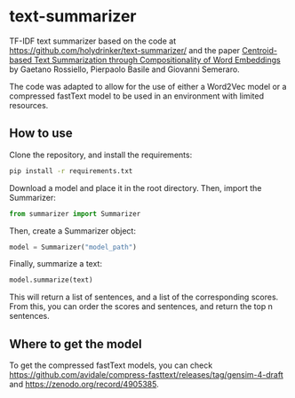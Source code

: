 # text-summarizer

TF-IDF text summarizer based on the code at https://github.com/holydrinker/text-summarizer/ and the paper [Centroid-based Text Summarization through Compositionality of Word Embeddings](www.aclweb.org/anthology/W/W17/W17-1003.pdf) by Gaetano Rossiello, Pierpaolo Basile and Giovanni Semeraro.

The code was adapted to allow for the use of either a Word2Vec model or a compressed fastText model to be used in an environment with limited resources.

## How to use
Clone the repository, and install the requirements:
```bash
pip install -r requirements.txt
```

Download a model and place it in the root directory. Then, import the Summarizer:
```python
from summarizer import Summarizer
```

Then, create a Summarizer object:
```python
model = Summarizer("model_path")
``` 

Finally, summarize a text:
```python
model.summarize(text)
```

This will return a list of sentences, and a list of the corresponding scores. From this, you can order the scores and sentences, and return the top n sentences.

## Where to get the model
To get the compressed fastText models, you can check https://github.com/avidale/compress-fasttext/releases/tag/gensim-4-draft and https://zenodo.org/record/4905385.